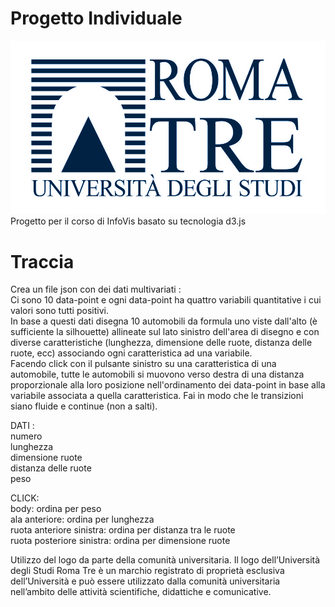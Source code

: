 # Progetto Individuale 
![Logo Roma Tre](figure/Logo_Roma_Tre.jpg)
<br/>
Progetto per il corso di InfoVis basato su tecnologia d3.js

# Traccia<br/>
Crea un file json con dei dati multivariati :<br/> 
Ci sono 10 data-point e ogni data-point ha quattro variabili quantitative i cui valori sono tutti positivi.<br/>
In base a questi dati disegna 10 automobili da formula uno viste dall'alto (è sufficiente la silhouette) allineate sul lato sinistro dell'area di disegno e con diverse caratteristiche (lunghezza, dimensione delle ruote, distanza delle ruote, ecc) associando ogni caratteristica ad una variabile. <br/>
Facendo click con il pulsante sinistro su una caratteristica di una automobile, tutte le automobili si muovono verso destra di una distanza proporzionale alla loro posizione nell'ordinamento dei data-point in base alla variabile associata a quella caratteristica. Fai in modo che le transizioni siano fluide e continue (non a salti). <br/>

DATI : <br/>
numero<br/>
lunghezza<br/>
dimensione ruote<br/>
distanza delle ruote<br/>
peso<br/>

CLICK: <br/>
body: ordina per peso <br/>
ala anteriore: ordina per lunghezza  <br/>
ruota anteriore sinistra: ordina per distanza tra le ruote  <br/>
ruota posteriore sinistra: ordina per dimensione ruote  <br/>

Utilizzo del logo da parte della comunità universitaria.
Il logo dell’Università degli Studi Roma Tre è un marchio registrato di proprietà esclusiva dell’Università e può essere utilizzato dalla comunità universitaria nell’ambito delle attività scientifiche, didattiche e comunicative.